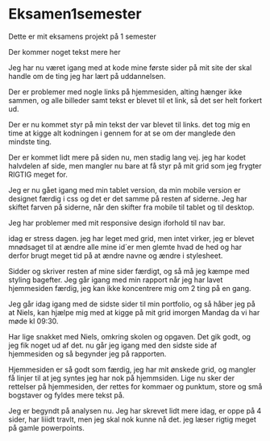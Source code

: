 # Eksamen1semester
 Dette er mit eksamens projekt på 1 semester 

Der kommer noget tekst mere her

Jeg har nu været igang med at kode mine første sider på mit site der skal handle om de ting jeg har lært på uddannelsen.

Der er problemer med nogle links på hjemmesiden, alting hænger ikke sammen, og alle billeder samt tekst er blevet til et link, så det ser helt forkert ud.

Der er nu kommet styr på min tekst der var blevet til links. det tog mig en time at kigge alt kodningen i gennem for at se om der manglede den mindste ting.

Der er kommet lidt mere på siden nu, men stadig lang vej. jeg har kodet halvdelen af side, men mangler nu bare at få styr på mit grid som jeg frygter RIGTIG meget for.

Jeg er nu gået igang med min tablet version, da min mobile version er designet færdig i css og det er det samme på resten af siderne.
Jeg har skiftet farven på siderne, når den skifter fra mobile til tablet og til desktop.

Jeg har problemer med mit responsive design iforhold til nav bar.

idag er stress dagen. jeg har leget med grid, men intet virker, jeg er blevet mnødsaget til at ændre alle mine id´er men glemte hvad de hed og har
derfor brugt meget tid på at ændre navne og ændre i stylesheet.

Sidder og skriver resten af mine sider færdigt, og så må jeg kæmpe med styling bagefter. Jeg går igang med min rapport når jeg har lavet hjemmesiden færdig, jeg kan 
ikke koncentrere mig om 2 ting på en gang.

Jeg går idag igang med de sidste sider til min portfolio, og så håber jeg på at Niels, kan hjælpe mig med at kigge på mit grid imorgen Mandag da vi har møde kl 09:30.

Har lige snakket med Niels, omkring skolen og opgaven. Det gik godt, og jeg fik noget ud af det. nu går jeg igang med den sidste side af hjemmesiden
og så begynder jeg på rapporten.

Hjemmesiden er så godt som færdig, jeg har mit ønskede grid, og mangler få linjer til at jeg syntes jeg har nok på hjemmsiden.
Lige nu sker der rettelser på hjemmesiden, der rettes for kommaer og punktum, store og små bogstaver og fyldes mere tekst på.

Jeg er begyndt på analysen nu.
Jeg har skrevet lidt mere idag, er oppe på 4 sider, har liiidt travlt, men jeg skal nok kunne nå det. jeg læser rigtig meget på gamle powerpoints.
